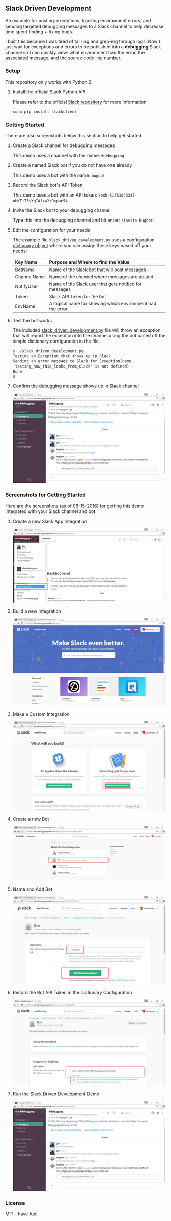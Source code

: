 ## Slack Driven Development

An example for posting: exceptions, tracking environment errors, and sending targeted debugging messages to a Slack channel to help decrease time spent finding + fixing bugs.

I built this because I was tired of tail-ing and grep-ing through logs. Now I just wait for exceptions and errors to be published into a **debugging** Slack channel so I can quickly view: what environment had the error, the associated message, and the source code line number.

### Setup

This repository only works with Python 2.

1. Install the official Slack Python API 

    Please refer to the official [Slack repository](https://github.com/slackhq/python-slackclient) for more information

    ```
    sudo pip install slackclient
    ```

### Getting Started

There are also screenshots below this section to help get started.

1. Create a Slack channel for debugging messages

    This demo uses a channel with the name: ```#debugging```

1. Create a named Slack bot if you do not have one already

    This demo uses a bot with the name: ```bugbot```

1. Record the Slack bot's API Token

    This demo uses a bot with an API token: ```xoxb-51351043345-oHKTiT5sXqIAlxwYzQspae54```
    
1. Invite the Slack bot to your debugging channel

    Type this into the debugging channel and hit enter: ```/invite bugbot```

1. Edit the configuration for your needs

    The example file ```slack_driven_development.py``` uses a configuration [dictionary object](https://github.com/jay-johnson/slack-driven-development/blob/78ced381ce1a1594e735943a8a9ab145425fe7d1/slack_driven_development.py#L5-L11) where you can assign these keys based off your needs:

    | Key Name    | Purpose and Where to find the Value                        |
    | ----------- | ---------------------------------------------------------- |
    | BotName     | Name of the Slack bot that will post messages              |
    | ChannelName | Name of the channel where messages are posted              |
    | NotifyUser  | Name of the Slack user that gets notified for messages     |
    | Token       | Slack API Token for the bot                                |
    | EnvName     | A logical name for showing which environment had the error |

1. Test the bot works

    The included [slack_driven_development.py](https://github.com/jay-johnson/slack-driven-development/blob/master/slack_driven_development.py) file will throw an exception that will report the exception into the channel using the bot based off the simple dictionary configuration in the file.

    ```
    $ ./slack_driven_development.py 
    Testing an Exception that shows up in Slack
    Sending an error message to Slack for Exception(name 'testing_how_this_looks_from_slack' is not defined)
    Done
    $
    ```

1. Confirm the debugging message shows up in Slack channel

    ![Confirm the debugging messages show up in Slack](./images/07SlackDrivenDevelopmentExample.png)

### Screenshots for Getting Started

Here are the screenshots (as of 06-15-2016) for getting this demo integrated with your Slack channel and bot:

1. Create a new Slack App Integration

    ![Step 1 - Create a new Slack App Integration](./images/01SlackAddANewIntegration.png)


1. Build a new Integration

    ![Step 2 - Build a new Integration](./images/02SlackBuild.png)


1. Make a Custom Integration

    ![Step 3 - Make a Custom Integration](./images/03SlackMakeCustomIntegration.png)


1. Create a new Bot

    ![Step 4 - Create a new Bot](./images/04SlackBotCreateNewBot.png)


1. Name and Add Bot

    ![Step 5 - Name and Add Bot](./images/05SlackNameAndAddBot.png)


1. Record the Bot API Token in the Dictionary Configuration

    ![Step 6 - Record the Bot API Token in the Dictionary Configuration](./images/06SlackRecordBotAPIToken.png)


1. Run the Slack Driven Development Demo

    ![Step 7 - Run the Slack Driven Development Demo](./images/07SlackDrivenDevelopmentExample.png)


### License

MIT - have fun!



